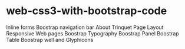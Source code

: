 # web-css3-with-bootstrap-code
Inline forms
Boostrap navigation bar
About Trinquet
Page Layout
Responsive Web pages
Boostrap Typography
Boostrap Panel
Boostrap Table
Boostrap well and Glyphicons
